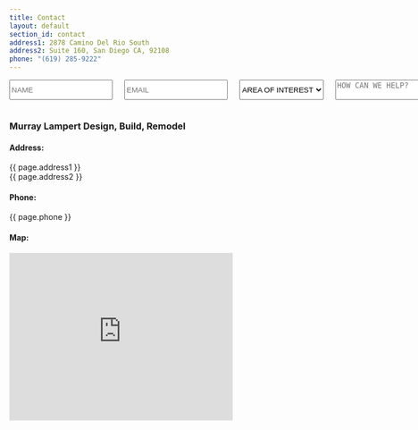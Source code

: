 ```yaml
---
title: Contact
layout: default
section_id: contact
address1: 2878 Camino Del Rio South
address2: Suite 160, San Diego CA, 92108
phone: "(619) 285-9222"
---
```


  <div class='medium-8 columns'>
    <div class='form'>
      <div class='row'>
        <form id='contact_form' method='POST'>
          <div class='large-12 columns'>
            <p id='thanks' style='display: none;'>
              Thanks for contacting us, we'll be in touch soon!
            </p>
          </div>
          <div class='medium-12 columns'>
            <input class='required' name='name' placeholder='NAME' type='text'>
            <input class='required email' name='email' placeholder='EMAIL' type='text'>
            <select class='required' name='select' placeholder='AREA OF INTEREST'>
              <option value="area-of-interest">AREA OF INTEREST</option>
              <option value="total-renovation">Total Renovation</option>
              <option value="room-addition">Room Addition</option>
              <option value="second-store">Second Story</option>
              <option value="kitchen">Kitchen</option>
              <option value="bathroom">Bathroom</option>
              <option value="other">Other</option>
            </select>
            <textarea class='required' name='message' placeholder='HOW CAN WE HELP?'></textarea>
            <input class='button white' type='submit'>
          </div>
        </form>
      </div>
    </div>
    <div class='two spacing'></div>
  </div>
  <div class='medium-4 columns'>
    <div class='contact-details'>
      <h3>Murray Lampert Design, Build, Remodel</h3>
      <h4>Address:</h4>
      <p>{{ page.address1 }}<br>{{ page.address2 }}</p>
      <h4>Phone:</h4>
      <p>{{ page.phone }}</p>
      <h4>Map:</h4>
      <iframe src="https://www.google.com/maps/embed?pb=!1m14!1m8!1m3!1d53676.110066872054!2d-117.13469700000002!3d32.772185!3m2!1i1024!2i768!4f13.1!3m3!1m2!1s0x0%3A0x409268b5dbfcff56!2sMurray+Lampert+Design%2C+Build%2C+Remodel!5e0!3m2!1sen!2sus!4v1497635068979" width="400" height="300" frameborder="0" style="border:0" allowfullscreen></iframe>
    </div>
  </div>
  <div class='four spacing'></div>
